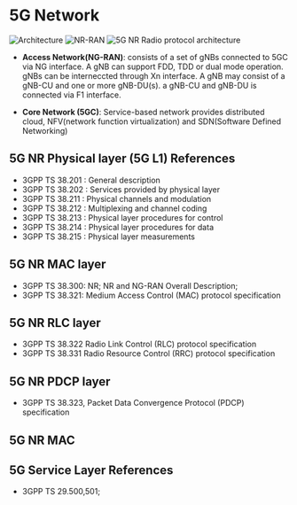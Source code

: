 # 5G Network
![Architecture](https://www.rfwireless-world.com/images/5G-NR-overall-architecture.jpg)
![NR-RAN](https://www.rfwireless-world.com/images/5G-NR-RAN-architecture.jpg)
![5G NR Radio protocol architecture](https://www.rfwireless-world.com/images/5G-NR-radio-protocol-stack.jpg)

- **Access Network(NG-RAN)**: consists of a set of gNBs connected to 5GC via NG interface. A gNB can support FDD, TDD or dual mode operation. 
gNBs can be interneccted through Xn interface. A gNB may consist of a gNB-CU and one or more gNB-DU(s). a gNB-CU and gNB-DU is connected via F1 interface.
     
- **Core Network (5GC)**: Service-based network provides distributed cloud, NFV(network function virtualization) and SDN(Software Defined Networking)

## 5G NR Physical layer (5G L1) References
- 3GPP TS 38.201 : General description
- 3GPP TS 38.202 : Services provided by physical layer
- 3GPP TS 38.211 : Physical channels and modulation
- 3GPP TS 38.212 : Multiplexing and channel coding
- 3GPP TS 38.213 : Physical layer procedures for control
- 3GPP TS 38.214 : Physical layer procedures for data
- 3GPP TS 38.215 : Physical layer measurements 

## 5G NR MAC layer
- 3GPP TS 38.300: NR; NR and NG-RAN Overall Description;
- 3GPP TS 38.321: Medium Access Control (MAC) protocol specification 

## 5G NR RLC layer
- 3GPP TS 38.322 Radio Link Control (RLC) protocol specification
- 3GPP TS 38.331 Radio Resource Control (RRC) protocol specification

## 5G NR PDCP layer
- 3GPP TS 38.323, Packet Data Convergence Protocol (PDCP) specification 

## 5G NR MAC


## 5G Service Layer References
 - 3GPP TS 29.500,501; 

